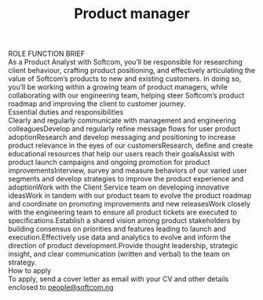 ---
title:              Product manager
location:           Lagos
contract_type:      Full time       
department:         Engineering
featured_image:     /uploads/headers/openings-header.jpg
body: |-
    ### ROLE FUNCTION BRIEF

    As a Product Analyst with Softcom, you’ll be responsible for researching client behaviour, crafting product positioning, and effectively articulating the value of Softcom’s products to new and existing customers. In doing so, you’ll be working within a growing team of product managers, while collaborating with our engineering team, helping steer Softcom’s product roadmap and improving the client to customer journey.

    ### Essential duties and responsibilities
    - Clearly and regularly communicate with management and engineering colleagues
    - Develop and regularly refine message flows for user product adoption
    - Research and develop messaging and positioning to increase product relevance in the eyes of our customers
    - Research, define and create educational resources that help our users reach their goals
    - Assist with product launch campaigns and ongoing promotion for product improvements
    - Interview, survey and measure behaviors of our varied user segments and develop strategies to improve the product experience and adoption
    - Work with the Client Service team on developing innovative ideas
    - Work in tandem with our product team to evolve the product roadmap and coordinate on promoting improvements and new releases
    - Work closely with the engineering team to ensure all product tickets are executed to specifications.
    - Establish a shared vision among product stakeholders by building consensus on priorities and features leading to launch and execution.
    - Effectively use data and analytics to evolve and inform the direction of product development.
    - Provide thought leadership, strategic insight, and clear communication (written and verbal) to the team on strategy.

    ### How to apply
    To apply, send a cover letter as email with your CV and other details enclosed to [people@softcom.ng](mailto:people@softcom.ng)
---